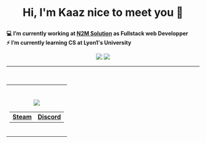 # <p align="center">Hi, I'm Kaaz nice to meet you 👋</p>

<base target="_blank">


**:computer: I’m currently working at [N2M Solution](https://n2m-solution.com/) as Fullstack web Developper<br>
⚡ I’m currently learning CS at Lyon1's University**



<div align="center">
  <!-- Proudly created with GPRM ( https://gprm.itsvg.in ) -->
  
![](https://github-readme-streak-stats.herokuapp.com/?user=KaazDW&theme=dark&hide_border=false)
![](https://github-readme-stats.vercel.app/api/top-langs/?username=KaazDW&theme=dark&hide_border=false&include_all_commits=false&count_private=false&layout=compact)

</div>

---



<br>
<!-- 
### :mag_right: I have knowledges in :
> * Web language w/ HTML5, CSS3, PHP, CakePHP, VueJS <br />
> * Bash and Python scripting <br />
<p align="center">
  <strong><a href="https://kaazdw.github.io/terminal" target="_blank">WebTerminal</a></strong> |
  <strong><a href="">Personnal Website</a></strong>
  <strong><a href="https://steamcommunity.com/id/kaazdw">Steam</a></strong> | 
  <strong><a href="https://discord.com/users/258587080970600458">Discord</a></strong>
</p>
<br> -->


<!-- [Visitor Count](https://profile-counter.glitch.me/KaazDW/count.svg) -->
<!--   Views counter <br> -->
<!--   <img src="https://profile-counter.glitch.me/KaazDW/count.svg"><br>
  [](https://komarev.com/ghpvc/?username=KaazDW) -->

<table align=center>
  <tr>
    <td>
      <p align=center>
        <br>
        <img src="https://komarev.com/ghpvc/?username=KaazDW">
      </p>
      <table align=center>
        <tr>
          <td>
            <strong><a href="https://steamcommunity.com/id/kaazdw" target="_blank">Steam</a></strong>
          </td>
          <td>
            <strong><a href="https://discord.com/users/258587080970600458" target="_blank">Discord</a></strong>
          </td>
        </tr>
      </table>
      <table align=center>  
        <tr>
<!--           <td>
            <strong><a href="https://kaazdw.github.io/p">Personnal Website</a></strong>
          </td>
          <td>
            <strong><a href="https://kaazdw.github.io/terminal" target="_blank">WebTerminal</a></strong>
          </td> -->
<!--           <td>
            <strong><a href="https://kaazdw.github.io/webhook" target="_blank">Webhook</a></strong>
          </td>
          <td>
            <strong><a href="https://kaazdw.github.io/stopWatch" target="_blank">stopWatch</a></strong>
          </td> -->
        </tr>
      </table>
    </td>
  </tr>
</table>
<!--
[Textde du lien](http://tiny.cc/adressedulien)
💻 :computer:🔎 :mag_right:📫 :mailbox:📚 :books:🎮 :video_game:🚀 :rocket:
https://bit.ly/3x7Jfdv

```
```
![Anurag's GitHub stats](https://github-readme-stats.vercel.app/api?username=kaazdw&hide=contribs,issues)
  [![Top Langs](https://github-readme-stats.vercel.app/api/top-langs/?username=kaazdw)](https://github.com/anuraghazra/github-readme-stats)
  [![Top Langs](https://github-readme-stats.vercel.app/api/top-langs/?username=kaazdw&layout=compact)](https://github.com/anuraghazra/github-readme-stats)

-->
